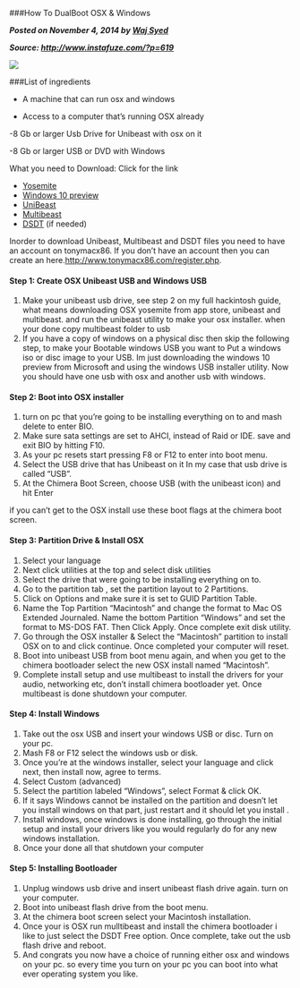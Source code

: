 ###How To DualBoot OSX & Windows

___Posted on November 4, 2014 by [Waj Syed](http://www.instafuze.com/)___

___Source: http://www.instafuze.com/?p=619___

![](http://www.instafuze.com/wp-content/uploads/2014/11/DUALBOOT-THUMB.jpg)

###List of ingredients

- A machine that can run osx and windows

- Access to a computer that’s running OSX already

-8 Gb or larger Usb Drive for Unibeast with osx on it

-8 Gb or larger USB or DVD with Windows


 
What you need to Download: Click for the link

- [Yosemite](https://itunes.apple.com/WebObjects/MZStore.woa/wa/viewSoftware?id=915041082&mt=12)
- [Windows 10 preview](http://windows.microsoft.com/en-us/windows/preview)
- [UniBeast](http://www.tonymacx86.com/downloads.php?do=file&id=244)
- [Multibeast](http://www.tonymacx86.com/downloads.php?do=file&id=242)
- [DSDT](http://www.tonymacx86.com/11-dsdt-database.html) (if needed)

Inorder to download Unibeast, Multibeast  and DSDT files you need to have an account on tonymacx86.  If you don’t have an account then you can create an here.http://www.tonymacx86.com/register.php.

#### Step 1: Create OSX Unibeast USB and Windows USB  

1. Make your unibeast usb drive, see step 2 on my full hackintosh guide, what means downloading OSX yosemite from app store, unibeast and multibeast. and run the unibeast utility to make your osx installer. when your done copy multibeast folder to usb
2. If you have a copy of windows on a physical disc then skip the following step, to make your Bootable windows USB you want to Put a windows iso or disc image to your USB. Im just downloading the windows 10 preview from Microsoft and using the windows USB installer utility.
Now you should have one usb with osx and another usb with windows.

#### Step 2: Boot into OSX installer

1. turn on pc that you’re going to be installing everything on to and mash delete to enter BIO.
2. Make sure sata settings are set to AHCI, instead of Raid or IDE. save and exit BIO by hitting F10.
3. As your pc resets start pressing F8 or F12 to enter into boot menu.
4. Select the USB drive that has Unibeast on it In my case that usb drive is called “USB”.
5. At the Chimera Boot Screen, choose USB (with the unibeast icon) and hit Enter

if you can’t get to the OSX install use these boot flags at the chimera boot screen.

#### Step 3: Partition Drive & Install OSX

1. Select your language
2. Next click utilities at the top and select disk utilities
3. Select the drive that were going to be installing everything on to.
4. Go to the partition tab , set the partition layout to 2 Partitions.
5. Click on Options and make sure it is set to GUID Partition Table.
6. Name the Top Partition “Macintosh” and change the format to Mac OS Extended Journaled. Name the bottom Partition “Windows” and set the format to MS-DOS FAT. Then Click Apply. Once complete exit disk utility.
7. Go through the OSX installer & Select the “Macintosh” partition to install OSX on to and click continue. Once completed your computer will reset.
8. Boot into unibeast USB from boot menu again, and when you get to the chimera bootloader select the new OSX install named “Macintosh”.
9. Complete install setup and use multibeast to install the drivers for your audio, networking etc, don’t install chimera bootloader yet. Once multibeast is done shutdown your computer.


#### Step 4: Install Windows

1. Take out the osx USB and insert your windows USB or disc. Turn on your pc.
2. Mash F8 or F12 select the windows usb or disk.
3. Once you’re at the windows installer, select your language and click next, then install now, agree to terms.
4. Select Custom (advanced)
5. Select the partition labeled “Windows”, select Format & click OK.
6. If it says Windows cannot be installed on the partition  and doesn’t let you install windows on that part, just restart and it should let you install .
7. Install windows, once windows is done installing, go through the initial setup and install your drivers like you would regularly do for any new windows installation.
8. Once your done all that shutdown your computer


#### Step 5: Installing Bootloader 

1. Unplug windows usb drive and insert unibeast flash drive again. turn on your computer.
2. Boot into unibeast flash drive from the boot menu.
3. At the chimera boot screen select your Macintosh installation.
4. Once your is OSX run mulltibeast and install the chimera bootloader i like to just select the DSDT Free option. Once complete, take out the usb flash drive and  reboot.
5. And congrats you now have a choice of running either osx and windows on your pc. so every time you turn on your pc you can boot into what ever operating system you like.

